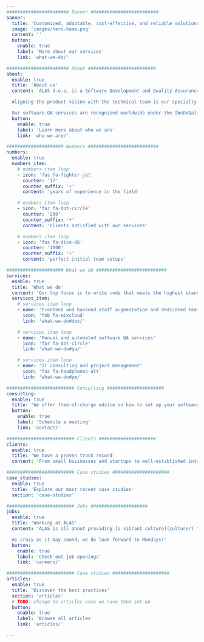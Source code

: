 ```yaml
---
####################### Banner #########################
banner:
  title: 'Customized, adaptable, cost-effective, and reliable solutions for software development and quality assurance outsourcing'
  image: 'images/hero-home.png'
  content: ''
  button:
    enable: true
    label: 'More about our services'
    link: 'what-we-do/'

####################### About #########################
about:
  enable: true
  title: 'About us'
  content: 'ALAS d.o.o. is a Software Development and Quality Assurance outsourcing company with extensive experience in web development, project management, manual and automated testing. We enable our clients to produce software that meets the highest standards due to our established workflows and careful attention to detail.

  Aligning the product vision with the technical team is our specialty. Through open communication and a personal approach, we consider every aspect of the project so that we are empowered to assist and consult in every step of the development process.

  Our software QA services are recognized worldwide under the [WeDoQa](https://www.wedoqa.com).'
  button:
    enable: true
    label: 'Learn more about who we are'
    link: 'who-we-are/'

##################### Numbers ##########################
numbers:
  enable: true
  numbers_item:
    # numbers item loop
    - icon: 'fas fa-fighter-jet'
      counter: '17'
      counter_suffix: '+'
      content: 'years of experience in the field'

    # numbers item loop
    - icon: 'far fa-dot-circle'
      counter: '200'
      counter_suffix: '+'
      content: 'clients satisfied with our services'

    # numbers item loop
    - icon: 'fas fa-dice-d6'
      counter: '1000'
      counter_suffix: '+'
      content: 'perfect initial team setups'

##################### What we do ##########################
services:
  enable: true
  title: 'What we do'
  content: 'Our top focus is to write code that meets the highest standards, while our quality assurance team has the skills and enthusiasm to ensure that the software satisfies the strictest criteria. Each project is unique and requires a customized approach. With our knowledge, experience, and the technologies we use, we supply [a vast range of services](services/) to provide the most efficient solution for the unique demands and requirements of our clients.'
  services_item:
    # services item loop
    - name: 'Frontend and backend staff augmentation and dedicated teams'
      icon: 'fab fa-mixcloud'
      link: 'what-we-do#dev/'

    # services item loop
    - name: 'Manual and automated software QA services'
      icon: 'far fa-dot-circle'
      link: 'what-we-do#qa/'

    # services item loop
    - name: 'IT consulting and project management'
      icon: 'fas fa-headphones-alt'
      link: 'what-we-do#pm/'

######################### Consulting #####################
consulting:
  enable: true
  title: 'We offer free-of-charge advice on how to set up your software development and QA for your project to skyrocket'
  button:
    enable: true
    label: 'Schedule a meeting'
    link: 'contact/'

######################### Clients #####################
clients:
  enable: true
  title: 'We have a proven track record'
  content: 'From small businesses and startups to well-established international corporations, we work with a wide range of industries. We have developed trustworthy relationships with [clients](clients/) and their development teams from all over the world. In our case studies, you can read more about how we were able to help them improve company practices and increase revenue.'

######################### Case studies #####################
case_studies:
  enable: true
  title: 'Explore our most recent case studies'
  section: 'case-studies'

######################### Jobs #####################
jobs:
  enable: true
  title: 'Working at ALAS'
  content: 'ALAS is all about providing [a vibrant culture](culture/) through a pleasant atmosphere, possibilities for professional growth, entertainment, relaxation, and social interaction. We encourage people to have a healthy work/life balance, and devote time and energy to their families and hobbies. We are nurturing a community of inspired people who feel respected, driven, and accomplished.

  As crazy as it may sound, we do look forward to Mondays!'
  button:
    enable: true
    label: 'Check out job openings'
    link: 'careers/'

######################### Case studies #####################
articles:
  enable: true
  title: 'Discover the best practices'
  section: 'articles'
  # TODO: change to articles once we have them set up
  button:
    enable: true
    label: 'Browse all articles'
    link: 'articles/'

---
```

